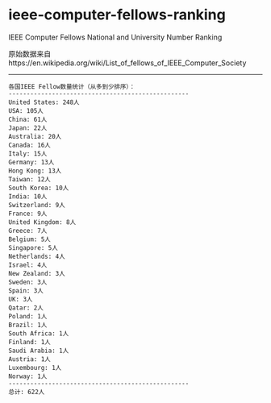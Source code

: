 # ieee-computer-fellows-ranking
IEEE Computer Fellows National and University Number Ranking

原始数据来自https://en.wikipedia.org/wiki/List_of_fellows_of_IEEE_Computer_Society

---
```
各国IEEE Fellow数量统计（从多到少排序）：
--------------------------------------------------
United States: 248人
USA: 105人
China: 61人
Japan: 22人
Australia: 20人
Canada: 16人
Italy: 15人
Germany: 13人
Hong Kong: 13人
Taiwan: 12人
South Korea: 10人
India: 10人
Switzerland: 9人
France: 9人
United Kingdom: 8人
Greece: 7人
Belgium: 5人
Singapore: 5人
Netherlands: 4人
Israel: 4人
New Zealand: 3人
Sweden: 3人
Spain: 3人
UK: 3人
Qatar: 2人
Poland: 1人
Brazil: 1人
South Africa: 1人
Finland: 1人
Saudi Arabia: 1人
Austria: 1人
Luxembourg: 1人
Norway: 1人
--------------------------------------------------
总计: 622人
```
